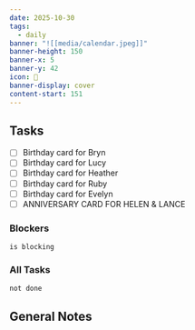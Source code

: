 ```yaml
---
date: 2025-10-30
tags:
  - daily
banner: "![[media/calendar.jpeg]]"
banner-height: 150
banner-x: 5
banner-y: 42
icon: 📆
banner-display: cover
content-start: 151
---
```

## Tasks

- [ ] Birthday card for Bryn
- [ ] Birthday card for Lucy
- [ ] Birthday card for Heather
- [ ] Birthday card for Ruby
- [ ] Birthday card for Evelyn
- [ ] ANNIVERSARY CARD FOR HELEN & LANCE
### Blockers
```tasks
is blocking
```

### All Tasks
```tasks
not done
```

## General Notes
